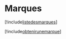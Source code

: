 # Marques

[!include[listedesmarques](marques.listedesmarques.autogen.md)]

[!include[obtenirunemarque](marques.obtenirunemarque.autogen.md)]







































